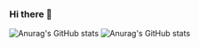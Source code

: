 ### Hi there 👋

<!--
**geek-wynn/geek-wynn** is a ✨ _special_ ✨ repository because its `README.md` (this file) appears on your GitHub profile.

Here are some ideas to get you started:

- 🔭 I’m currently working on ...
- 🌱 I’m currently learning ...
- 👯 I’m looking to collaborate on ...
- 🤔 I’m looking for help with ...
- 💬 Ask me about ...
- 📫 How to reach me: ...
- 😄 Pronouns: ...
- ⚡ Fun fact: ...
-->
![Anurag's GitHub stats](https://github-readme-stats.vercel.app/api?username=geek-wynn&show_icons=true&theme=cobalt)
![Anurag's GitHub stats](https://github-readme-stats.vercel.app/api/top-langs/?username=geek-wynn&hide_title=true&hide_border=true&layout=compact&bg_color=0,73FA79,73FDFF,D783FF&theme=graywhite&locale=cn)
